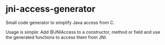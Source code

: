 # jni-access-generator
Small code generator to simplify Java access from C.

Usage is simple: Add @JNIAccess to a constructor, method or field and use the generated functions to access them from JNI.
